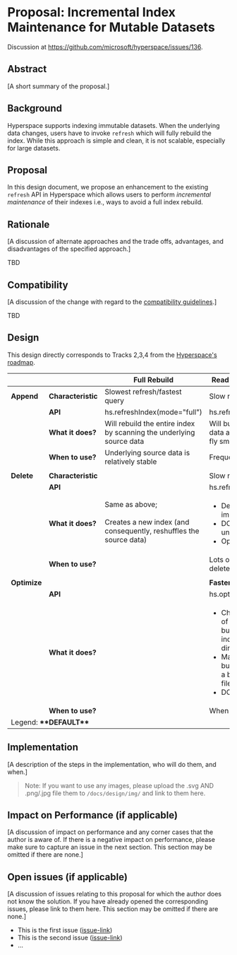 # Proposal: Incremental Index Maintenance for Mutable Datasets

Discussion at https://github.com/microsoft/hyperspace/issues/136.

## Abstract

[A short summary of the proposal.]

## Background

Hyperspace supports indexing immutable datasets. When the underlying data 
changes, users have to invoke `refresh` which will fully rebuild the index.
While this approach is simple and clean, it is not scalable, especially
for large datasets. 

## Proposal

In this design document, we propose an enhancement to the existing `refresh`
API in Hyperspace which allows users to perform *incremental maintenance*
of their indexes i.e., ways to avoid a full index rebuild.

## Rationale

[A discussion of alternate approaches and the trade offs, advantages, and disadvantages of the specified approach.]

TBD

## Compatibility

[A discussion of the change with regard to the
[compatibility guidelines](../../COMPATIBILITY.md).]

TBD

## Design

This design directly corresponds to Tracks 2,3,4 from the [Hyperspace's roadmap](../ROADMAP.md).

<table>
<thead>
  <tr>
    <th></th>
    <th></th>
    <th><b>Full Rebuild</b></th>
    <th><b>Read Optimized (Quick Query)</b></th>
    <th><b>Write Optimized (Fast Refresh)</b></th>
  </tr>
</thead>
<tbody>
  <tr>
    <td><b>Append</b></td>
    <td><b>Characteristic</b></td>
    <td>Slowest refresh/fastest query</td>
    <td>Slow refresh/fast query</td>
    <td>Fast refresh/slow query</td>
  </tr>
  <tr>
    <td></td>
    <td><b>API</b></td>
    <td>hs.refreshIndex(mode="full")</td>
    <td>hs.refreshIndex(mode="smart")</td>
    <td><b>**hs.refreshIndex(mode="quick")**</b></td>
  </tr>
  <tr>
    <td></td>
    <td><b>What it does?</b></td>
    <td>Will rebuild the entire index by scanning the underlying source data</td>
    <td>Will build index on newly added data and also optimizes on-the-fly small index files</td>
    <td>Will build index ONLY on newly added data</td>
  </tr>
  <tr>
    <td></td>
    <td><b>When to use?</b></td>
    <td>Underlying source data is relatively stable</td>
    <td>Frequently appending new data</td>
    <td>Infrequently appending new data</td>
  </tr>
  <tr>
    <td colspan="5"></td>
  </tr>
  <tr>
    <td><b>Delete</b></td>
    <td><b>Characteristic</b></td>
    <td rowspan="4">Same as above; <br><br>Creates a new index (and consequently, reshuffles the source data)</td>
    <td>Slow refresh/fast query</td>
    <td>Fast refresh/slow query</td>
  </tr>
  <tr>
    <td></td>
    <td><b>API</b></td>
    <td>hs.refreshIndex(mode="smart")</td>
    <td><b>**hs.refreshIndex(mode="quick")**</b></td>
  </tr>
  <tr>
    <td></td>
    <td><b>What it does?</b></td>
    <td>
       <ul>
         <li>Deletes entries from index immediately</li>
         <li>DOES NOT shuffle the underlying source data</li>
         <li>Operates on lineage</li>
       </ul>
     </td>
    <td>Captures file/partition predicates and deletes entries at query time</td>
  </tr>
  <tr>
    <td></td>
    <td><b>When to use?</b></td>
    <td>Lots of underlying data getting deleted</td>
    <td>Little data getting removed from the underlying data</td>
  </tr>
  <tr>
    <td colspan="5"></td>
  </tr>
  <tr>
    <td><b>Optimize</b></td>
    <td></td>
    <td></td>
    <td><b>Faster Optimize Speed (Quick)</b></td>
    <td><b>Slower Optimize Speed (Full)</b></td>
  </tr>
  <tr>
    <td></td>
    <td><b>API</b></td>
    <td></td>
    <td>hs.optimizeIndex(mode="quick")</td>
    <td><b>**hs.optimizeIndex(mode="full")**</b></td>
  </tr>
  <tr>
    <td></td>
    <td><b>What it does?</b></td>
    <td></td>
    <td>
       <ul>
          <li>Changes the physical layout of the index to improve perf but across multiple DELTA indexes (i.e., d___=x index directories)</li>
          <li>May have multiple files per bucket which means it does a best-effort merge of small files</li>
          <li>DOES NOT refresh the index</li>
       </ul>
    </td>
    <td>
       <ul>
          <li>Changes the physical layout of the index to improve perf</li>
          <li>Create a single file per bucket by merging both small and large files</li>
          <li>DOES NOT refresh the index</li>
       </ul>
    </td>
  </tr>
  <tr>
    <td></td>
    <td><b>When to use?</b></td>
    <td></td>
    <td>When perf starts degrading</td>
    <td>When perf starts degrading</td>
  </tr>
  <tr>
    <td colspan="5">Legend: <b>**DEFAULT**</b></td>
  </tr>
</tbody>
</table>

## Implementation

[A description of the steps in the implementation, who will do them, and when.]

> Note: If you want to use any images, please upload the .svg AND .png/.jpg file them to `/docs/design/img/` and link to them here.

## Impact on Performance (if applicable)

[A discussion of impact on performance and any corner cases that the author is aware of. If there is a negative impact on performance, please make sure 
to capture an issue in the next section. This section may be omitted if there are none.]

## Open issues (if applicable)

[A discussion of issues relating to this proposal for which the author does not
know the solution. If you have already opened the corresponding issues, please link
to them here. This section may be omitted if there are none.]

  - This is the first issue ([issue-link]())
  - This is the second issue ([issue-link]())
  - ...
